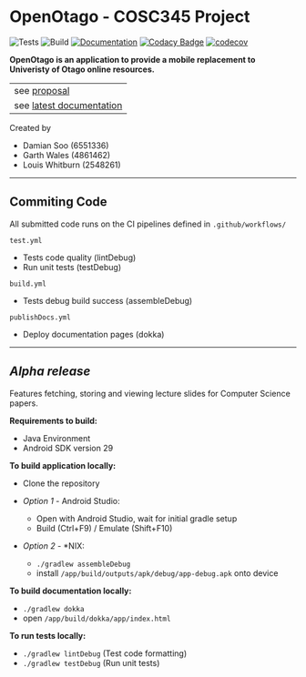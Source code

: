 # OpenOtago - COSC345 Project
![Tests](https://github.com/GenericPath/345/workflows/Tests/badge.svg) ![Build](https://github.com/GenericPath/345/workflows/Build/badge.svg) [![Documentation](https://github.com/GenericPath/345/workflows/Documentation/badge.svg)](https://zyviax.github.io/345Documentation/app/index.html) [![Codacy Badge](https://app.codacy.com/project/badge/Grade/69862f4fa1f84105979181bf83eb4340)](https://www.codacy.com/manual/garth.dhnz/345?utm_source=github.com&amp;utm_medium=referral&amp;utm_content=GenericPath/345&amp;utm_campaign=Badge_Grade) [![codecov](https://codecov.io/gh/GenericPath/345/branch/master/graph/badge.svg)](https://codecov.io/gh/GenericPath/345)

**OpenOtago is an application to provide a mobile replacement to Univeristy of Otago online resources.**

<table>
<tr>
    <td>see <a href="https://github.com/GenericPath/345/blob/master/proposal/proposal.pdf">proposal</a></td> 
</tr>

<tr>
    <td>see <a href="https://zyviax.github.io/345Documentation/app/index.html">latest documentation</a></td>
</tr>
</table>

Created by
-   Damian Soo (6551336)
-   Garth Wales (4861462)
-   Louis Whitburn (2548261)

---
## **Commiting Code** 
All submitted code runs on the CI pipelines defined in ```.github/workflows/```

```test.yml```

-   Tests code quality (lintDebug)
-   Run unit tests (testDebug)
 
```build.yml```

-   Tests debug build success (assembleDebug)  

```publishDocs.yml```

-   Deploy documentation pages (dokka)

---
## *Alpha release* 
Features fetching, storing and viewing lecture slides for Computer Science papers.

**Requirements to build:**

-   Java Environment
-   Android SDK version 29 

**To build application locally:**

-   Clone the repository

-   *Option 1* - Android Studio:
    -   Open with Android Studio, wait for initial gradle setup
    -   Build (Ctrl+F9) / Emulate (Shift+F10)
    
-   *Option 2* - *NIX:
    -   ```./gradlew assembleDebug```
    -   install ```/app/build/outputs/apk/debug/app-debug.apk``` onto device

**To build documentation locally:**

-   ```./gradlew dokka```
-   open ```/app/build/dokka/app/index.html```

**To run tests locally:**

-   ```./gradlew lintDebug``` (Test code formatting)
-   ```./gradlew testDebug``` (Run unit tests)
